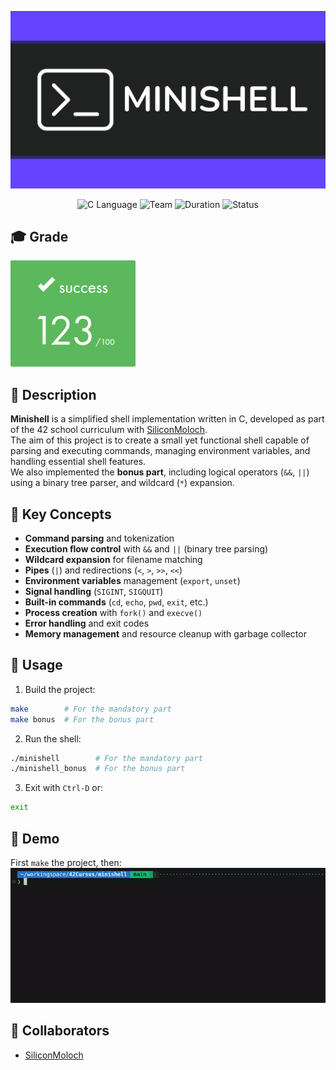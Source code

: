 <div align="center">

![Banner](assets/banner.png)

![C Language](https://img.shields.io/badge/Language-C-000000?style=flat&logo=c)
![Team](https://img.shields.io/badge/Group-Pair-yellow)
![Duration](https://img.shields.io/badge/Estimated%20Hours-210h-blue)
![Status](https://img.shields.io/badge/Status-Completed-brightgreen)

</div>

## 🎓 Grade
![Grade](assets/grade.png)

## 📘 Description
**Minishell** is a simplified shell implementation written in C, developed as part of the 42 school curriculum with [SiliconMoloch](https://github.com/SiliconMoloch).  
The aim of this project is to create a small yet functional shell capable of parsing and executing commands, managing environment variables, and handling essential shell features.  
We also implemented the **bonus part**, including logical operators (`&&`, `||`) using a binary tree parser, and wildcard (`*`) expansion.

## 🧠 Key Concepts
- **Command parsing** and tokenization
- **Execution flow control** with `&&` and `||` (binary tree parsing)
- **Wildcard expansion** for filename matching
- **Pipes** (`|`) and redirections (`<`, `>`, `>>`, `<<`)
- **Environment variables** management (`export`, `unset`)
- **Signal handling** (`SIGINT`, `SIGQUIT`)
- **Built-in commands** (`cd`, `echo`, `pwd`, `exit`, etc.)
- **Process creation** with `fork()` and `execve()`
- **Error handling** and exit codes
- **Memory management** and resource cleanup with garbage collector

## 🚀 Usage

1. Build the project:

```bash
make        # For the mandatory part
make bonus  # For the bonus part
```

2. Run the shell:

```bash
./minishell        # For the mandatory part
./minishell_bonus  # For the bonus part
```

3. Exit with `Ctrl-D` or:

```bash
exit
```

## 🎥 Demo

First `make` the project, then:
![Demo](assets/demo.gif)


## 🤝 Collaborators
- [SiliconMoloch](https://github.com/SiliconMoloch)
